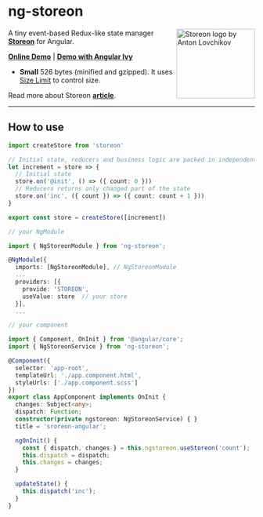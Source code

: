 # ng-storeon

<img src="https://storeon.github.io/storeon/logo.svg" align="right"
     alt="Storeon logo by Anton Lovchikov" width="160" height="142">

A tiny event-based Redux-like state manager **[Storeon]** for Angular.

**[Online Demo]** | **[Demo with Angular Ivy]**

* **Small** 526 bytes (minified and gzipped). It uses [Size Limit] to control size.

Read more about Storeon **[article]**.

---------------------
[Storeon]: https://github.com/storeon/storeon
[article]: https://evilmartians.com/chronicles/storeon-redux-in-173-bytes
[Online Demo]: https://stackblitz.com/edit/angular-storeon
[Demo with Angular Ivy]:https://github.com/irustm/storeon-angular-ivy
[Size Limit]: https://github.com/ai/size-limit

## How to use

```typescript
import createStore from 'storeon'

// Initial state, reducers and business logic are packed in independent modules
let increment = store => {
  // Initial state
  store.on('@init', () => ({ count: 0 }))
  // Reducers returns only changed part of the state
  store.on('inc', ({ count }) => ({ count: count + 1 }))
}

export const store = createStore([increment])

// your NgModule

import { NgStoreonModule } from 'ng-storeon';

@NgModule({
  imports: [NgStoreonModule], // NgStoreonModule
  ...
  providers: [{
    provide: 'STOREON',
    useValue: store  // your store
  }],
  ...
```


```typescript
// your component

import { Component, OnInit } from '@angular/core';
import { NgStoreonService } from 'ng-storeon';

@Component({
  selector: 'app-root',
  templateUrl: './app.component.html',
  styleUrls: ['./app.component.scss']
})
export class AppComponent implements OnInit {
  changes: Subject<any>;
  dispatch: Function;
  constructor(private ngstoreon: NgStoreonService) { }
  title = 'sroreon-angular';

  ngOnInit() {
    const { dispatch, changes } = this.ngstoreon.useStoreon('count');
    this.dispatch = dispatch;
    this.changes = changes;
  }

  updateState() {
    this.dispatch('inc');
  }
}

```

